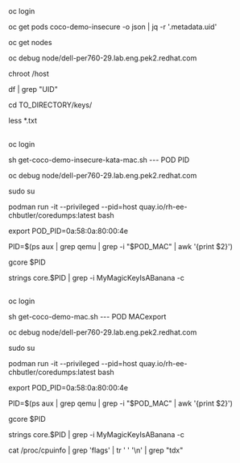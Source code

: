 ## 

oc login 

oc get pods coco-demo-insecure -o json | jq -r '.metadata.uid'

oc get nodes

oc debug node/dell-per760-29.lab.eng.pek2.redhat.com

chroot /host

df | grep "UID"

cd TO_DIRECTORY/keys/

less *.txt

## 

oc login

sh get-coco-demo-insecure-kata-mac.sh --- POD PID

oc debug node/dell-per760-29.lab.eng.pek2.redhat.com

sudo su


podman run -it --privileged --pid=host quay.io/rh-ee-chbutler/coredumps:latest bash

export POD_PID=0a:58:0a:80:00:4e

PID=$(ps aux | grep qemu | grep -i "$POD_MAC" | awk '{print $2}')



gcore $PID

strings core.$PID | grep -i MyMagicKeyIsABanana -c


## 

oc login

sh get-coco-demo-mac.sh --- POD MACexport 

oc debug node/dell-per760-29.lab.eng.pek2.redhat.com

sudo su

podman run -it --privileged --pid=host quay.io/rh-ee-chbutler/coredumps:latest bash

export POD_PID=0a:58:0a:80:00:4e

PID=$(ps aux | grep qemu | grep -i "$POD_MAC" | awk '{print $2}')



gcore $PID  

strings core.$PID | grep -i MyMagicKeyIsABanana -c


cat /proc/cpuinfo  | grep 'flags' | tr ' ' '\n' | grep "tdx"